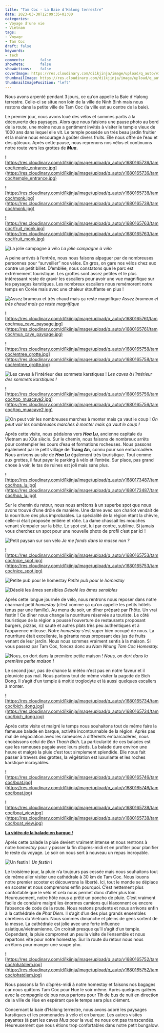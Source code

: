 ```yaml
---
title: "Tam Coc - La Baie d’Halong terrestre"
date: 2023-03-30T12:09:35+01:00
categories:
- Voyage d'une vie
- Vietnam
tags:
- Voyage
- Tam Coc
draft: false
keywords:
- tech
comments:       false
showMeta:       false
showActions:    false
coverImage: https://res.cloudinary.com/di1kjinja/image/upload/q_auto/v1680165749/tamcoc/pub_homestay.jpg
thumbnailImage: https://res.cloudinary.com/di1kjinja/image/upload/q_auto/v1680165746/tamcoc/boat.jpg
thumbnailImagePosition: "left"
---
```


Nous avons arpenté pendant 3 jours, ce qu’on appelle la Baie d’Halong terrestre. Celle-ci se situe non loin de la ville de Ninh Binh mais nous restons dans la petite ville de Tam Coc (la ville est au centre de la baie). 

Le premier jour, nous avons loué des vélos et sommes partis à la découverte des paysages. Alors que nous faisions une pause photo au bord de la route, une moine nous a gentiment invités à visiter le temple vieux de 1000 ans dans lequel elle vit. Le temple possède un très beau jardin fruitier et la moine nous encourage à goûter divers fruits. Elle nous offre de l’eau et des gâteaux. Après cette pause, nous reprenons nos vélos et continuons notre route vers les grottes de *****Mua.***** 

![https://res.cloudinary.com/di1kjinja/image/upload/q_auto/v1680165736/tamcoc/temple_entrance.jpg](https://res.cloudinary.com/di1kjinja/image/upload/q_auto/v1680165736/tamcoc/temple_entrance.jpg)

![https://res.cloudinary.com/di1kjinja/image/upload/q_auto/v1680165738/tamcoc/monk.jpg](https://res.cloudinary.com/di1kjinja/image/upload/q_auto/v1680165738/tamcoc/monk.jpg)

![https://res.cloudinary.com/di1kjinja/image/upload/q_auto/v1680165763/tamcoc/fruit_monk.jpg](https://res.cloudinary.com/di1kjinja/image/upload/q_auto/v1680165763/tamcoc/fruit_monk.jpg)

![La jolie campagne à vélo](https://res.cloudinary.com/di1kjinja/image/upload/q_auto/v1680165761/tamcoc/promenade_velo.jpg)
*La jolie campagne à vélo*

A peine arrivés à l’entrée, nous nous faisons alpaguer par de nombreuses personnes pour “surveiller” nos vélos. En gros, on gare nos vélos chez eux contre un petit billet. D’emblée, nous constatons que le parc est extrêmement touristique. Les grottes sont assez petites et le plus intéressant reste de gravir les escaliers pour avoir une vue magnifique sur les paysages karstiques. Les nombreux escaliers nous remémorent notre temps en Corée mais avec une chaleur étouffante en plus ! 

![Assez brumeux et très chaud mais ça reste magnifique](https://res.cloudinary.com/di1kjinja/image/upload/q_auto/v1680165755/tamcoc/view_from_top.jpg)
*Assez brumeux et très chaud mais ça reste magnifique*

![https://res.cloudinary.com/di1kjinja/image/upload/q_auto/v1680165761/tamcoc/mua_cave_paysage.jpg](https://res.cloudinary.com/di1kjinja/image/upload/q_auto/v1680165761/tamcoc/mua_cave_paysage.jpg)

![https://res.cloudinary.com/di1kjinja/image/upload/q_auto/v1680165758/tamcoc/entree_grotte.jpg](https://res.cloudinary.com/di1kjinja/image/upload/q_auto/v1680165758/tamcoc/entree_grotte.jpg)

![Les caves à l’intérieur des sommets karstiques !](https://res.cloudinary.com/di1kjinja/image/upload/q_auto/v1680165736/tamcoc/cave.jpg)
*Les caves à l’intérieur des sommets karstiques !*

![https://res.cloudinary.com/di1kjinja/image/upload/q_auto/v1680165756/tamcoc/top_muacave2.jpg](https://res.cloudinary.com/di1kjinja/image/upload/q_auto/v1680165756/tamcoc/top_muacave2.jpg)

![On peut voir les nombreuses marches à monter mais ça vaut le coup !](https://res.cloudinary.com/di1kjinja/image/upload/q_auto/v1680165737/tamcoc/sightseeing.jpg)
*On peut voir les nombreuses marches à monter mais ça vaut le coup !*

Après cette visite, nous pédalons vers *****Hoa Lu*****, ancienne capitale du Vietnam au XXe siècle. Sur le chemin, nous faisons de nombreux arrêts pour contempler les cours d’eau et formations rocheuses. Nous passons également par le petit village de **********Trang An,********** connu pour son embarcadère. Nous arrivons au site de *******Hoa Lu******* également très touristique. Tout comme aux grottes, il faut payer le parking à vélo et l’entrée. Sur place, pas grand chose à voir, le tas de ruines est joli mais sans plus. 

![https://res.cloudinary.com/di1kjinja/image/upload/q_auto/v1680173487/tamcoc/hoa_lu.jpg](https://res.cloudinary.com/di1kjinja/image/upload/q_auto/v1680173487/tamcoc/hoa_lu.jpg)

Sur le chemin du retour, nous nous arrêtons à un superbe spot que nous avons trouvé d’une drôle de manière. Une dame avec son chariot vendait de la nourriture des plus improbables. La spécialité de la région étant la chèvre, celle-ci était proposée entière et rôtie. La dame chassait les mouches venant s’empaler sur la bête. Le spot est, lui par contre, sublime. Si jamais vous cherchez un spot pour une nouvelle photo de profil c’est par ici !

![Petit paysan sur son vélo](https://res.cloudinary.com/di1kjinja/image/upload/q_auto/v1680165734/Tam%20Coc/vietvelo.jpg)
*Je me fonds dans la masse non ?*

![https://res.cloudinary.com/di1kjinja/image/upload/q_auto/v1680165753/tamcoc/nice_spot.jpg](https://res.cloudinary.com/di1kjinja/image/upload/q_auto/v1680165753/tamcoc/nice_spot.jpg)

![Petite pub pour le homestay](https://res.cloudinary.com/di1kjinja/image/upload/q_auto/v1680165749/tamcoc/pub_homestay.jpg)
*Petite pub pour le homestay*

![Désolé les âmes sensibles](https://res.cloudinary.com/di1kjinja/image/upload/q_auto/v1680165734/tamcoc/goat.jpg)
*Désolé les âmes sensibles*

Après cette longue journée de vélo, nous rentrons nous reposer dans notre charmant petit *homestay* (c’est comme ça qu’on appelle les petits hôtels tenus par une famille). Au menu du soir, un dîner préparé par l’hôte. Un vrai festin ! Ce dîner nous change la nourriture réservée au touriste. Le côté touristique de la région a poussé l’ouverture de restaurants proposant burgers, pizzas, riz sauté et autres plats très peu authentiques et à l’apparence miteuse. Notre *homestay* s’est super bien occupé de nous. La nourriture était excellente, la gérante nous proposant des jus de fruits venant de leur jardin. Nous nous sommes vraiment sentis à la maison. Si vous passez par Tam Coc, foncez donc au *Nam Nhung Tam Coc Homestay.*

![Nous, on dort dans la première petite maison !](https://res.cloudinary.com/di1kjinja/image/upload/q_auto/v1680173488/tamcoc/homestay.jpg)
*Nous, on dort dans la première petite maison !*

Le second jour, pas de chance la météo n’est pas en notre faveur et il pleuviote pas mal. Nous partons tout de même visiter la pagode de Bich Dong. Il s’agit d’un temple à moitié troglodyte et là aussi quelques escaliers à monter. 

![https://res.cloudinary.com/di1kjinja/image/upload/q_auto/v1680165734/tamcoc/bich_dong.jpg](https://res.cloudinary.com/di1kjinja/image/upload/q_auto/v1680165734/tamcoc/bich_dong.jpg)

Après cette visite et malgré le temps nous souhaitons tout de même faire la fameuse balade en barque, activité incontournable de la région. Après pas mal de négociation avec les rameuses à différents embarcadères, nous choisissons celui de *Ben Thach Bich*. La particularité de ces balades est que les rameuses pagaie avec leurs pieds. La balade dure environ une heure et malgré la pluie c’est tout simplement splendide. Elle nous fait passer à travers des grottes, la végétation est luxuriante et les roches karstique incroyables. 

![https://res.cloudinary.com/di1kjinja/image/upload/q_auto/v1680165746/tamcoc/boat.jpg](https://res.cloudinary.com/di1kjinja/image/upload/q_auto/v1680165746/tamcoc/boat.jpg)

![https://res.cloudinary.com/di1kjinja/image/upload/q_auto/v1680165738/tamcoc/boat_view.jpg](https://res.cloudinary.com/di1kjinja/image/upload/q_auto/v1680165738/tamcoc/boat_view.jpg)

[**La vidéo de la balade en barque !**](https://res.cloudinary.com/di1kjinja/video/upload/q_auto/v1680165741/tamcoc/boat_video.mp4)


Après cette balade la pluie devient vraiment intense et nous rentrons à notre *homestay* pour y passer la fin d’après-midi et en profiter pour planifier le reste du voyage. Le soir on nous sert à nouveau un repas incroyable. 

![Un festin !](https://res.cloudinary.com/di1kjinja/image/upload/q_auto/v1680165755/tamcoc/diner.jpg)
*Un festin !*

Le troisième jour, la pluie n’a toujours pas cessée mais nous souhaitons tout de même aller visiter une cathédrale à 30 km de Tam Coc. Nous louons notre premier scooter et découvrons la liberté. Ici, tout le monde se déplace en scooter et nous comprenons enfin pourquoi. C’est nettement plus confortable que le vélo et cela nous permet donc d’aller plus loin. Heureusement, notre hôte nous a prêté un poncho de pluie. C’est vraiment facile de conduire malgré les énormes camions qui klaxonnent ou encore l’absence de code de la route. Nous restons prudents et nous arrivons enfin à la cathédrale de *Phat Diem*. Il s’agit d’un des plus grands ensembles chrétiens du Vietnam. Nous sommes dimanche et pleins de gens sortent de la messe. La cathédrale est jolie avec une forte influence asiatique/vietnamienne. On croirait presque qu’il s’agit d’un temple. Cependant, la pluie compromet un peu la visite de l’ensemble et nous repartons vite pour notre homestay. Sur la route du retour nous nous arrêtons pour manger une soupe pho. 

![https://res.cloudinary.com/di1kjinja/image/upload/q_auto/v1680165752/tamcoc/phatdiem.jpg](https://res.cloudinary.com/di1kjinja/image/upload/q_auto/v1680165752/tamcoc/phatdiem.jpg)

Nous passons la fin d’après-midi à notre homestay et faisons nos bagages car nous quittons Tam Coc pour Hue le soir même.  Après quelques galères avec la compagnie de bus nous partons pour 11h de bus de nuit en direction de la ville de Hue en espérant que le temps sera plus clément.  

Concernant la baie d’Halong terrestre, nous avons adoré les paysages karstiques et les promenades à vélo et en barque. Les autres visites payantes (à part les caves *Mua* pour la vue) ne nous ont pas transcendés. Heureusement que nous étions trop confortables dans notre petit bungalow.